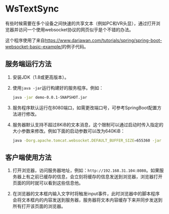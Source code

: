 # WsTextSync

有些时候需要在多个设备之间快速的共享文本（例如PC和VR头显），通过打开浏览器并访问一个使用websocket协议的网页似乎是个不错的办法。

这个程序使用了来自<https://www.dariawan.com/tutorials/spring/spring-boot-websocket-basic-example/>的例子代码。

## 服务端运行方法

1. 安装JDK（1.8或更高版本）。

1. 使用```java -jar```运行构建好的服务程序。例如：

    ```bash
    java -jar demo-0.0.1-SNAPSHOT.jar
    ```
    
1. 服务程序默认运行在8080端口，如需更改端口号，可参考SpringBoot配置方法进行修改。

1. 服务器默认支持不超过8KiB的文本消息，这个限制可以通过启动时传入指定的大小参数来修改。例如下面的启动参数可以改为640KiB：

    ```bash
    java -Dorg.apache.tomcat.websocket.DEFAULT_BUFFER_SIZE=655360 -jar demo-0.0.1-SNAPSHOT.jar
    ```

## 客户端使用方法

1. 打开浏览器，访问服务器地址，例如：```http://192.168.31.104:8080```。如果服务器上有之前已缓存的信息，会立刻将缓存的信息发送到浏览器，浏览器打开页面的同时就可以看到这些信息他。

1. 在浏览器的文本框内输入文字时将触发input事件，此时浏览器中的脚本程序会将文本框内的内容发送到服务器，服务器将文本内容缓存下来并同步发送到所有打开该页面的浏览器。
